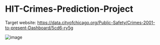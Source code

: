 # HIT-Crimes-Prediction-Project
Target website: https://data.cityofchicago.org/Public-Safety/Crimes-2001-to-present-Dashboard/5cd6-ry5g

![image](https://github.com/ViktorZah/HIT-Crimes-Prediction-Project/assets/137029541/d9d5f314-90f9-44fe-95cb-ea0af8fb9d18)
